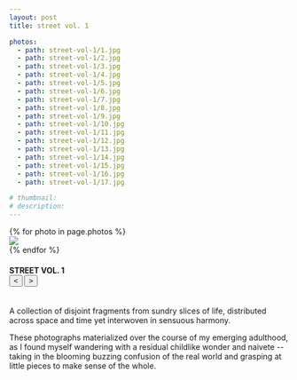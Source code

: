 ```yaml
---
layout: post
title: street vol. 1

photos:
  - path: street-vol-1/1.jpg
  - path: street-vol-1/2.jpg
  - path: street-vol-1/3.jpg
  - path: street-vol-1/4.jpg
  - path: street-vol-1/5.jpg
  - path: street-vol-1/6.jpg
  - path: street-vol-1/7.jpg
  - path: street-vol-1/8.jpg
  - path: street-vol-1/9.jpg
  - path: street-vol-1/10.jpg
  - path: street-vol-1/11.jpg
  - path: street-vol-1/12.jpg
  - path: street-vol-1/13.jpg
  - path: street-vol-1/14.jpg
  - path: street-vol-1/15.jpg
  - path: street-vol-1/16.jpg
  - path: street-vol-1/17.jpg

# thumbnail:
# description:
---
```


<div class="siema01">
  {% for photo in page.photos %}
  <div><img src="{{ site.baseurl }}/assets/photos/{{ photo.path }}"></div>
  {% endfor %}
</div>
<h4>
  STREET VOL. 1
  <div class="align-right">
    <button class="prev01"> < </button>
    <button class="next01"> > </button>
  </div>
</h4>
<br>
A collection of disjoint fragments from sundry slices of life, distributed across space and time yet interwoven in sensuous harmony.

These photographs materialized over the course of my emerging adulthood, as I found myself wandering with a residual childlike wonder and naivete -- taking in the blooming buzzing confusion of the real world and grasping at little pieces to make sense of the whole. 

<script src="{{ site.baseurl }}/javascripts/siema.min.js"></script>
<script>
  siema01 = new Siema({
    selector: '.siema01',
    duration: 0,
    easing: 'ease-out',
    draggable: false,
    loop: true});
  document.querySelector('.prev01').addEventListener('click', () => siema01.prev());
  document.querySelector('.next01').addEventListener('click', () => siema01.next());
  document.querySelector('.siema01').addEventListener('click', () => siema01.next());
</script>